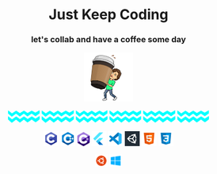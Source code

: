 ## <h1 align = "center" > **Just Keep Coding** </h1>
### <p align="center"> **let's collab and have a coffee some day** </p>

<p align="center">
  <img height = "100" src="images/coffee.png">
  
</p>

<p align="center">
  <img height= "25" margin = "0" src="images/zigzag.png">
  <img height= "25" margin = "0" src="images/zigzag.png">
  <img height= "25" margin = "0" src="images/zigzag.png">
  <img height= "25" margin = "0" src="images/zigzag.png">
  <img height= "25" margin = "0" src="images/zigzag.png">
  <img height= "25" margin = "0" src="images/zigzag.png">
</p>
<p align="center">
  <img height= "30" margin = "0" src="images/c.png">
  <img height= "30" margin = "0" src="images/c++.png">
  <img height= "28" margin = "0" src="images/cs.png">
  <img height= "30" margin = "0" src="images/flutter.png">
  <img height= "30" margin = "0" src="images/vscode.png">
  <img height= "30" margin = "0" src="images/unity.jpg">
  <img height= "30" margin = "0" src="images/html.png">
  <img height= "30" margin = "0" src="images/css.png">
</p>

<p align="center">
  <img height= "25" margin = "0" src="images/ubuntu.png">
  <img height= "25" margin = "0" src="images/windows.png">
</p>
